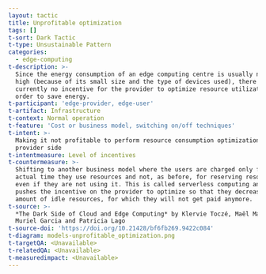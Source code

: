 ```yaml
---
layout: tactic
title: Unprofitable optimization
tags: []
t-sort: Dark Tactic
t-type: Unsustainable Pattern
categories:
  - edge-computing
t-description: >-
  Since the energy consumption of an edge computing centre is usually not very
  high (because of its small size and the type of devices used), there is
  currently no incentive for the provider to optimize resource utilization in
  order to save energy.
t-participant: 'edge-provider, edge-user'
t-artifact: Infrastructure
t-context: Normal operation
t-feature: 'Cost or business model, switching on/off techniques'
t-intent: >-
  Making it not profitable to perform resource consumption optimization on the
  provider side
t-intentmeasure: Level of incentives
t-countermeasure: >-
  Shifting to another business model where the users are charged only for the
  actual time they use resources and not, as before, for reserving resources
  even if they are not using it. This is called serverless computing and it
  pushes the incentive on the provider to optimize so that they decrease the
  amount of idle resources, for which they will not get paid anymore.
t-source: >-
  *The Dark Side of Cloud and Edge Computing* by Klervie Toczé, Maël Madon,
  Muriel Garcia and Patricia Lago
t-source-doi: 'https://doi.org/10.21428/bf6fb269.9422c084'
t-diagram: models-unprofitable_optimization.png
t-targetQA: <Unavailable>
t-relatedQA: <Unavailable>
t-measuredimpact: <Unavailable>
---
```



